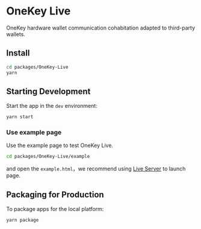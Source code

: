 # OneKey Live

OneKey hardware wallet communication cohabitation adapted to third-party wallets.

## Install

```bash
cd packages/OneKey-Live
yarn
```


## Starting Development

Start the app in the `dev` environment:

```bash
yarn start
```

### Use example page

Use the example page to test OneKey Live.

```bash
cd packages/OneKey-Live/example
```

and open the `example.html`，we recommend using [Live Server](https://marketplace.visualstudio.com/items?itemName=ritwickdey.LiveServer) to launch page.

## Packaging for Production

To package apps for the local platform:

```bash
yarn package
```
